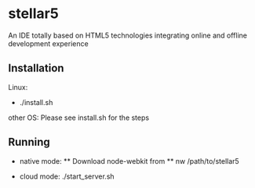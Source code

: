 stellar5
========

An IDE totally based on HTML5 technologies integrating online and offline development experience


Installation
------------
Linux:
* ./install.sh

other OS:
Please see install.sh for the steps


Running
-------
* native mode:
  ** Download node-webkit from 
  ** nw /path/to/stellar5

* cloud mode:
  ./start_server.sh
